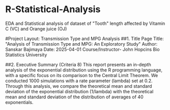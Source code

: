# R-Statistical-Analysis
EDA and Statistical analysis of dataset of "Tooth" length affected by Vitamin C (VC) and Orange juice (OJ)

#Project Layout: Transmission Type and MPG Analysis
##1. Title Page
Title: "Analysis of Transmission Type and MPG: An Exploratory Study"
Author: Sanskar Bajimaya
Date: 2025-04-01
Course/Instructor- John Hopcins Bio Statistics University

##2. Executive Summary (Criteria 8)
This report presents an in-depth analysis of the exponential distribution using the R programming language, with a specific focus on its comparison to the Central Limit Theorem. We conducted 1000 simulations with a rate parameter (lambda) set at 0.2. Through this analysis, we compare the theoretical mean and standard deviation of the exponential distribution (1/lambda) with the theoretical mean and standard deviation of the distribution of averages of 40 exponentials.
